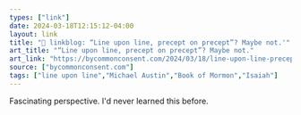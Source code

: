 ```yaml
---
types: ["link"]
date: 2024-03-18T12:15:12-04:00
layout: link
title: "🔗 linkblog: “Line upon line, precept on precept”? Maybe not.'"
art_title: "“Line upon line, precept on precept”? Maybe not."
art_link: "https://bycommonconsent.com/2024/03/18/line-upon-line-precept-on-precept-maybe-not/"
source: ["bycommonconsent.com"]
tags: ["line upon line","Michael Austin","Book of Mormon","Isaiah"]
---
```

Fascinating perspective. I'd never learned this before.
